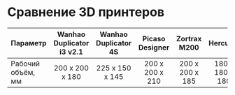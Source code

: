 # Сравнение 3D принтеров


| Параметр      |  Wanhao Duplicator i3 v2.1 | Wanhao Duplicator 4S  |  Picaso Designer | Zortrax M200 | Hercules | Wanhao Duplicator 7 D1.4 | Dobot Magician | Voltera V-One |
| --- |:------:|:----------:|:---------:|:----------:|:----------:|:---------:|:----------:|:----------:|
| Рабочий объём, мм  | 200 x 200 x 180  | 225 х 150 х 145 | 200 x 200 x 210 | 200 x 200 x 185 | 180 x 180 x 180 | 120 х 68 х 200 | [320 мм в радиусе](https://i.imgur.com/ko5Moez.png)  | 138 x 102 |
